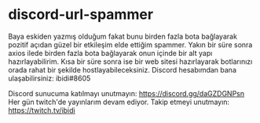 # discord-url-spammer

Baya eskiden yazmış olduğum fakat bunu birden fazla bota bağlayarak pozitif açıdan güzel bir etkileşim elde ettiğim spammer. 
Yakın bir süre sonra axios ilede birden fazla bota bağlayarak onun içinde bir alt yapı hazırlayabilirim. 
Kısa bir süre sonra ise bir web sitesi hazırlayarak botlarınızı orada rahat bir şekilde hostlayabileceksiniz.
Discord hesabımdan bana ulaşabilirsiniz: ibidi#8605

Discord sunucuma katılmayı unutmayın: https://discord.gg/daGZDGNPsn 
Her gün twitch'de yayınlarım devam ediyor. Takip etmeyi unutmayın: https://twitch.tv/ibidi
